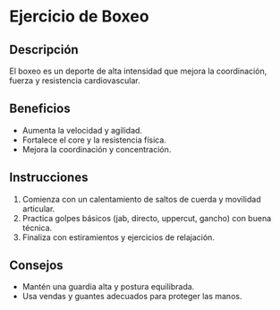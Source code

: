 # Ejercicio de Boxeo

## Descripción
El boxeo es un deporte de alta intensidad que mejora la coordinación, fuerza y resistencia cardiovascular.

## Beneficios
- Aumenta la velocidad y agilidad.
- Fortalece el core y la resistencia física.
- Mejora la coordinación y concentración.

## Instrucciones
1. Comienza con un calentamiento de saltos de cuerda y movilidad articular.
2. Practica golpes básicos (jab, directo, uppercut, gancho) con buena técnica.
3. Finaliza con estiramientos y ejercicios de relajación.

## Consejos
- Mantén una guardia alta y postura equilibrada.
- Usa vendas y guantes adecuados para proteger las manos.